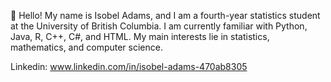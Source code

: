 👋 Hello! My name is Isobel Adams, and I am a fourth-year statistics student at the University of British Columbia.
I am currently familiar with Python, Java, R, C++, C#, and HTML. My main interests lie in statistics, mathematics, and computer science.

Linkedin: www.linkedin.com/in/isobel-adams-470ab8305





<!---
isobela/isobela is a ✨ special ✨ repository because its `README.md` (this file) appears on your GitHub profile.
You can click the Preview link to take a look at your changes.
--->
